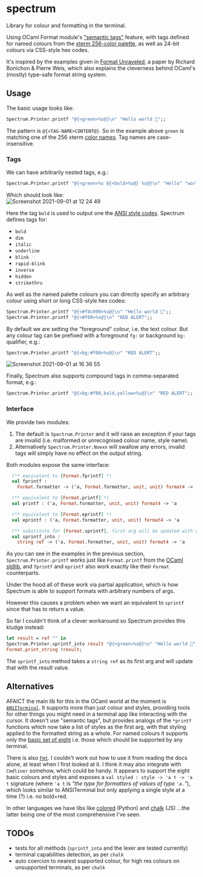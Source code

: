 # spectrum
Library for colour and formatting in the terminal.

Using OCaml Format module's ["semantic tags"](https://ocaml.org/api/Format.html#tags) feature, with tags defined for named colours from the [xterm 256-color palette](https://jonasjacek.github.io/colors/), as well as 24-bit colours via CSS-style hex codes.

It's inspired by the examples given in [Format Unraveled](https://hal.archives-ouvertes.fr/hal-01503081/file/format-unraveled.pdf#page=11), a paper by Richard Bonichon & Pierre Weis, which also explains the cleverness behind OCaml's (mostly) type-safe format string system.

## Usage

The basic usage looks like:

```ocaml
Spectrum.Printer.printf "@{<green>%s@}\n" "Hello world 👋";;
```

The pattern is `@{<TAG-NAME>CONTENT@}`. So in the example above `green` is matching one of the 256 xterm [color names](https://jonasjacek.github.io/colors/). Tag names are case-insensitive.

### Tags

We can have arbitrarily nested tags, e.g.:

```ocaml
Spectrum.Printer.printf "@{<green>%s @{<bold>%s@} %s@}\n" "Hello" "world" "I'm here";;
```

Which should look like:  
![Screenshot 2021-09-01 at 12 24 49](https://user-images.githubusercontent.com/147840/131700486-e0551e74-b901-4746-a0e7-f73ca0494a85.png)

Here the tag `bold` is used to output one the [ANSI style codes](https://en.wikipedia.org/wiki/ANSI_escape_code#SGR_(Select_Graphic_Rendition)_parameters). Spectrum defines tags for:

- `bold`
- `dim`
- `italic`
- `underline`
- `blink`
- `rapid-blink`
- `inverse`
- `hidden`
- `strikethru`

As well as the named palette colours you can directly specify an arbitrary colour using short or long CSS-style hex codes:

```ocaml
Spectrum.Printer.printf "@{<#f0c090>%s@}\n" "Hello world 👋";;
Spectrum.Printer.printf "@{<#f00>%s@}\n" "RED ALERT";;
```

By default we are setting the "foreground" colour, i.e. the text colour. But any colour tag can be prefixed with a foreground `fg:` or background `bg:` qualifier, e.g.:

```ocaml
Spectrum.Printer.printf "@{<bg:#f00>%s@}\n" "RED ALERT";;
```
![Screenshot 2021-09-01 at 16 36 55](https://user-images.githubusercontent.com/147840/131701013-db03739c-2b23-4038-95eb-30b11efe751b.png)


Finally, Spectrum also supports compound tags in comma-separated format, e.g.:

```ocaml
Spectrum.Printer.printf "@{<bg:#f00,bold,yellow>%s@}\n" "RED ALERT";;
```

### Interface

We provide two modules:

1. The default is `Spectrum.Printer` and it will raise an exception if your tags are invalid (i.e. malformed or unrecognised colour name, style name).
2. Alternatively `Spectrum.Printer.Noexn` will swallow any errors, invalid tags will simply have no effect on the output string.

Both modules expose the same interface:

```ocaml
  (** equivalent to [Format.fprintf] *)
  val fprintf :
    Format.formatter -> ('a, Format.formatter, unit, unit) format4 -> 'a

  (** equivalent to [Format.printf] *)
  val printf : ('a, Format.formatter, unit, unit) format4 -> 'a

  (** equivalent to [Format.eprintf] *)
  val eprintf : ('a, Format.formatter, unit, unit) format4 -> 'a

  (** substitute for [Format.sprintf], first arg will be updated with what would normally be return value from [sprintf] *)
  val sprintf_into :
    string ref -> ('a, Format.formatter, unit, unit) format4 -> 'a
```

As you can see in the examples in the previous section, `Spectrum.Printer.printf` works just like `Format.printf` from the [OCaml stdlib](https://ocaml.org/api/Format.html#fpp), and `fprintf` and `eprintf` also work exactly like their `Format` counterparts.

Under the hood all of these work via partial application, which is how Spectrum is able to support formats with arbitrary numbers of args.

However this causes a problem when we want an equivalent to `sprintf` since that has to return a value.

So far I couldn't think of a clever workaround so Spectrum provides this kludge instead:

```ocaml
let result = ref "" in
Spectrum.Printer.sprintf_into result "@{<green>%s@}\n" "Hello world 👋";
Format.print_string !result;
```

The `sprintf_into` method takes a `string ref` as its first arg and will update that with the result value.

## Alternatives

AFAICT the main lib for this in the OCaml world at the moment is [`ANSITerminal`](https://github.com/Chris00/ANSITerminal/). It supports more than just colour and styles, providing tools for other things you might need in a terminal app like interacting with the cursor. It doesn't use "semantic tags", but provides analogs of the `*printf` functions which now take a list of styles as the first arg, with that styling applied to the formatted string as a whole. For named colours it supports only the [basic set of eight](https://en.wikipedia.org/wiki/ANSI_escape_code#3-bit_and_4-bit) i.e. those which should be supported by any terminal.

There is also [`Fmt`](https://erratique.ch/software/fmt/doc/Fmt/). I couldn't work out how to use it from reading the docs alone, at least when I first looked at it. I think it may also integrate with `Cmdliner` somehow, which could be handy. It appears to support the eight basic colours and styles and exposes a `val styled : style -> 'a t -> 'a t` signature (where `'a t` is _"the type for formatters of values of type `'a.`"_), which looks similar to ANSITerminal but only applying a single style at a time (?) i.e. no bold+red.

In other languages we have libs like [colored](https://gitlab.com/dslackw/colored) (Python) and [chalk](https://www.npmjs.com/package/chalk) (JS) ...the latter being one of the most comprehensive I've seen.

## TODOs

- tests for all methods (`sprintf_into` and the lexer are tested currently)
- terminal capabilities detection, as per `chalk`
- auto coercion to nearest supported colour, for high res colours on unsupported terminals, as per `chalk`
